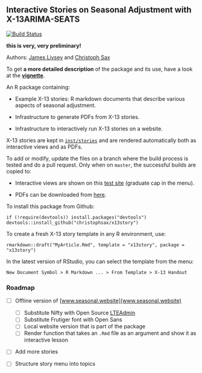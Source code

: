 Interactive Stories on Seasonal Adjustment with X-13ARIMA-SEATS
---------------------------------------------------------------

[![Build Status](https://travis-ci.org/christophsax/x13story.svg?branch=master)](https://travis-ci.org/christophsax/x13story)

**this is very, very preliminary!**

Authors: [James Livsey](http://www.census.gov/research/researchers/profile.php?cv_profile=3922&cv_submenu=title) and [Christoph Sax](http://www.christophsax.com)

To get **a more detailed description** of the package and its use, have a look at the 
[**vignette**](https://github.com/christophsax/x13story/raw/master/vignettes/x13story.pdf).

An R package containing:

- Example X-13 stories: R markdown documents that describe various aspects of
  seasonal adjustment.

- Infrastructure to generate PDFs from X-13 stories.

- Infrastructure to interactively run X-13 stories on a website.


X-13 stories are kept in [`inst/stories`](https://github.com/christophsax/x13story/tree/master/inst/stories) and are rendered automatically both as interactive views and as PDFs. 

To add or modify, update the files on a branch where the build process is tested
and do a pull request. Only when on `master`, the successful builds are copied
to:

- Interactive views are shown on this [test site](http://www.seasonal.website/x13story) 
  (graduate cap in the menu).

- PDFs can be downloaded from [here](http://www.christophsax.com/x13story).

To install this package from Github:

    if (!require(devtools)) install.packages("devtools")
    devtools::install_github("christophsax/x13story")


To create a fresh X-13 story template in any R environment, use:

    rmarkdown::draft("MyArticle.Rmd", template = "x13story", package = "x13story")


In the latest version of RStudio, you can select the template from the menu:

    New Document Symbol > R Markdown ... > From Template > X-13 Handout


### Roadmap

- [ ] Offline version of [www.seasonal.website](www.seasonal.website)
   - [ ] Substitute Nifty with Open Source [LTEAdmin](https://almsaeedstudio.com/preview)
   - [ ] Substitute Frutiger font with Open Sans
   - [ ] Local website version that is part of the package
   - [ ] Render function that takes an `.Rmd` file as an argument and show it as interactive lesson
- [ ] Add more stories
- [ ] Structure story menu into topics
    
